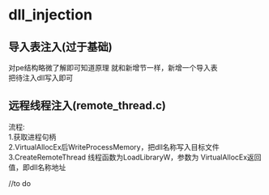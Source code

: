 # dll_injection  
## 导入表注入(过于基础)  
对pe结构略微了解即可知道原理
就和新增节一样，新增一个导入表  
把待注入dll写入即可  
## 远程线程注入(remote_thread.c)  
流程:  
1.获取进程句柄  
2.VirtualAllocEx后WriteProcessMemory，把dll名称写入目标文件  
3.CreateRemoteThread 线程函数为LoadLibraryW，参数为 VirtualAllocEx返回值，即dll名称地址  

//to do

